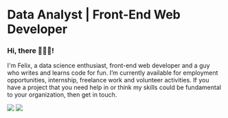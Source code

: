 <!DOCTYPE html>
<html>
  <body>
    <h1>Data Analyst | Front-End Web Developer </h1>
    <h3>Hi, there 🙋🏽‍♂️!</h3>
    <p>I'm Felix, a data science enthusiast, front-end web developer and a guy who writes and learns code for fun. I’m currently available for employment opportunities, internship, freelance work and volunteer activities. If you have a project that you need help in or think my skills could be fundamental to your organization, then get in touch.</p>
    <a href="https://theonduru.netlify.app/#contact" target="_blank"><img src="https://img.shields.io/badge/-CONTACT%20ME-BLACK?style=flat-square&color=blue"></a>
    <a href="https://theonduru.netlify.app/#portfolio" target="_blank"><img src="https://img.shields.io/badge/-EXPLORE-BLACK?style=flat-square&color=black"></a>
  </body>
</html>
 
